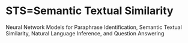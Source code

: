 # STS=Semantic Textual Similarity

Neural Network Models for Paraphrase Identification, Semantic Textual Similarity, Natural Language Inference, and Question Answering
